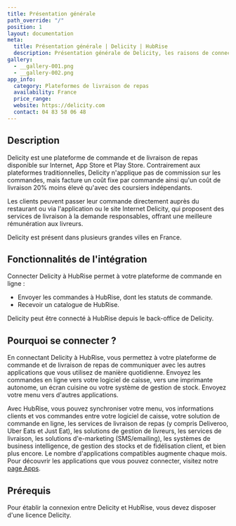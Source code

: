 ```yaml
---
title: Présentation générale
path_override: "/"
position: 1
layout: documentation
meta:
  title: Présentation générale | Delicity | HubRise
  description: Présentation générale de Delicity, les raisons de connecter Delicity à HubRise et les fonctionnalités de l'intégration faite par Delicity avec HubRise.
gallery:
  - __gallery-001.png
  - __gallery-002.png
app_info:
  category: Plateformes de livraison de repas
  availability: France
  price_range:
  website: https://delicity.com
  contact: 04 83 58 06 48
---
```


## Description

Delicity est une plateforme de commande et de livraison de repas disponible sur Internet, App Store et Play Store. Contrairement aux plateformes traditionnelles, Delicity n'applique pas de commission sur les commandes, mais facture un coût fixe par commande ainsi qu'un coût de livraison 20% moins élevé qu'avec des coursiers indépendants.

Les clients peuvent passer leur commande directement auprès du restaurant ou via l'application ou le site Internet Delicity, qui proposent des services de livraison à la demande responsables, offrant une meilleure rémunération aux livreurs.

Delicity est présent dans plusieurs grandes villes en France.

## Fonctionnalités de l'intégration

Connecter Delicity à HubRise permet à votre plateforme de commande en ligne :

- Envoyer les commandes à HubRise, dont les statuts de commande.
- Recevoir un catalogue de HubRise.

Delicity peut être connecté à HubRise depuis le back-office de Delicity.

## Pourquoi se connecter ?

En connectant Delicity à HubRise, vous permettez à votre plateforme de commande et de livraison de repas de communiquer avec les autres applications que vous utilisez de manière quotidienne. Envoyez les commandes en ligne vers votre logiciel de caisse, vers une imprimante autonome, un écran cuisine ou votre système de gestion de stock. Envoyez votre menu vers d'autres applications.

Avec HubRise, vous pouvez synchroniser votre menu, vos informations clients et vos commandes entre votre logiciel de caisse, votre solution de commande en ligne, les services de livraison de repas (y compris Deliveroo, Uber Eats et Just Eat), les solutions de gestion de livreurs, les services de livraison, les solutions d'e-marketing (SMS/emailing), les systèmes de business intelligence, de gestion des stocks et de fidélisation client, et bien plus encore. Le nombre d'applications compatibles augmente chaque mois. Pour découvrir les applications que vous pouvez connecter, visitez notre [page Apps](/apps).

## Prérequis

Pour établir la connexion entre Delicity et HubRise, vous devez disposer d'une licence Delicity.
